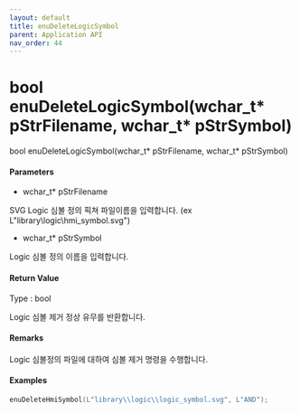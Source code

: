 ```yaml
---
layout: default
title: enuDeleteLogicSymbol
parent: Application API
nav_order: 44
---
```

# bool enuDeleteLogicSymbol\(wchar\_t\* pStrFilename, wchar\_t\* pStrSymbol\)

bool enuDeleteLogicSymbol\(wchar\_t\* pStrFilename, wchar\_t\* pStrSymbol\)

#### Parameters

* wchar\_t\* pStrFilename

SVG Logic 심볼 정의 픽쳐 파일이름을 입력합니다. \(ex L"library\logic\hmi\_symbol.svg"\)

* wchar\_t\* pStrSymbol

Logic 심볼 정의 이름을 입력합니다.

#### Return Value

Type : bool

Logic 심볼 제거 정상 유무를 반환합니다.

#### Remarks

Logic 심볼정의 파일에 대하여 심볼 제거 명령을 수행합니다.

#### Examples

```cpp
enuDeleteHmiSymbol(L"library\\logic\\logic_symbol.svg", L"AND");
```



